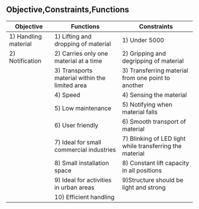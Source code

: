 ## Objective,Constraints,Functions ##
|Objective|Functions|Constraints|
|---------|---------|-----------|
| 1) Handling material |1) Lifting and dropping of material|1) Under 5000|
| 2) Notification  |2) Carries only one material at a time|2) Gripping and degripping of material        
|                  |3) Transports material within the limited area|3) Transferring material from one point to another       
|                  |4) Speed                                      |4) Sensing the material      
|                  |5) Low maintenance                            |5) Notifying when material falls       
|                  |6) User friendly                              |6) Smooth transport of material 
|                  |7) Ideal for small commercial industries|7) Blinking of LED light while transferring the material 
|                  |8) Small installation space |8) Constant lift capacity in all positions 
|                  |9) Ideal for activities in urban areas|9)Structure should be light and strong 
|                  |10) Efficient handling| 





 

